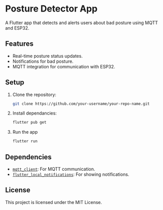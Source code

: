 # Posture Detector App

A Flutter app that detects and alerts users about bad posture using MQTT and ESP32.

## Features
- Real-time posture status updates.
- Notifications for bad posture.
- MQTT integration for communication with ESP32.

## Setup
1. Clone the repository:
   ```bash
   git clone https://github.com/your-username/your-repo-name.git

2. Install dependancies:
    ```bash
    flutter pub get

3. Run the app
    ```bash
    flutter run

## Dependencies

- [`mqtt_client`](https://pub.dev/packages/mqtt_client): For MQTT communication.
- [`flutter_local_notifications`](https://pub.dev/packages/flutter_local_notifications): For showing notifications.

## License

This project is licensed under the MIT License.
